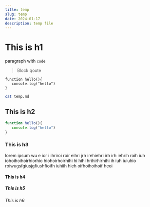 ```yaml
---
title: temp
slug: temp
date: 2024-01-17
description: temp file
---
```


# This is h1
paragraph with `code` 
> Block qoute

``` 
function hello(){
   console.log("hello")
}

```

``` bash
cat temp.md
```


## This is h2
```js
function hello(){
   console.log("hello")
}
```

### This is h3
lorem ipsum wu e ior i  ihriroi roir eihri jrh irehiehri irh irh iehrih roih iuh
iohoihoihoirhiorhio hiohoirhoirhihi hi hihi hrihirhirhihi ih iuh iuiuhio
roiwugsfgiusjgfiushfioifh iuhiih hieh oifhoihoihoif heoi

#### This is h4

##### This is h5

###### This is h6


